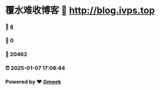 # 覆水难收博客 :link: http://blog.ivps.top 
### :page_facing_up: [6](http://blog.ivps.top/tag.html) 
### :speech_balloon: 0 
### :hibiscus: 20462 
### :alarm_clock: 2025-01-07 17:08:44 
### Powered by :heart: [Gmeek](https://github.com/Meekdai/Gmeek)
